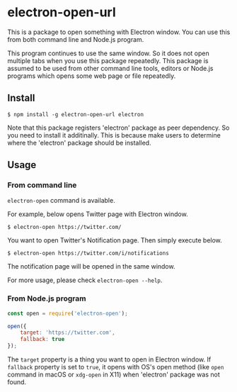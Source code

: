 electron-open-url
=================

This is a package to open something with Electron window. You can use this from both command line and Node.js program.

This program continues to use the same window. So it does not open multiple tabs when you use this package repeatedly. This package is assumed to be used from other command line tools, editors or Node.js programs which opens some web page or file repeatedly.

## Install

```
$ npm install -g electron-open-url electron
```

Note that this package registers 'electron' package as peer dependency. So you need to install it additinally. This is because make users to determine where the 'electron' package should be installed.

## Usage

### From command line

`electron-open` command is available.

For example, below opens Twitter page with Electron window.

```
$ electron-open https://twitter.com/
```

You want to open Twitter's Notification page. Then simply execute below.

```
$ electron-open https://twitter.com/i/notifications
```

The notification page will be opened in the same window.

For more usage, please check `electron-open --help`.

### From Node.js program

```javascript
const open = require('electron-open');

open({
    target: 'https://twitter.com',
    fallback: true
});
```

The `target` property is a thing you want to open in Electron window. If `fallback` property is set to `true`, it opens with OS's open method (like `open` command in macOS or `xdg-open` in X11) when 'electron' package was not found.

